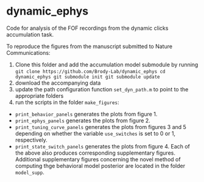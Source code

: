 # dynamic_ephys
Code for analysis of the FOF recordings from the dynamic clicks accumulation task.

To reproduce the figures from the manuscript submitted to Nature Communications:
1. Clone this folder and add the accumulation model submodule by running
`git clone https://github.com/Brody-Lab/dynamic_ephys
cd dynamic_ephys
git submodule init
git submodule update`
2. download the accompanying data
3. update the path configuration function `set_dyn_path.m` to point to the appropriate folders
4. run the scripts in the folder `make_figures`:
  - `print_behavior_panels` generates the plots from figure 1.
  - `print_ephys_panels` generates the plots from figure 2.
  - `print_tuning_curve_panels` generates the plots from figures 3 and 5 depending on whether the variable `use_switches` is set to 0 or 1, respectively.
  - `print_state_switch_panels` generates the plots from figure 4.
Each of the above also produces corresponding supplementary figures. Additional supplementary figures concerning the novel method of computing thge behavioral model posterior are located in the folder `model_supp`.
